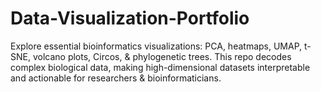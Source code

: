 # Data-Visualization-Portfolio
Explore essential bioinformatics visualizations: PCA, heatmaps, UMAP, t-SNE, volcano plots, Circos, &amp; phylogenetic trees. This repo decodes complex biological data, making high-dimensional datasets interpretable and actionable for researchers &amp; bioinformaticians.
